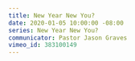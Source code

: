 ```yaml
---
title: New Year New You?
date: 2020-01-05 10:00:00 -08:00
series: New Year New You?
communicator: Pastor Jason Graves
vimeo_id: 383100149
---
```


